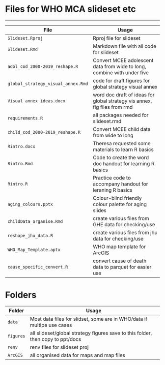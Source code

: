 # Files for WHO MCA slideset etc


-----


| **File**                                                      | **Usage**                                                                 | 
| ------------------------------------------------------------- | ------------------------------------------------------------------------- |
| `Slideset.Rproj`                                              | Rproj file for slideset                                                   |
| `Slideset.Rmd`                                                | Markdown file with all code for slideset                                  |
| `adol_cod_2000-2019_reshape.R`                                | Convert MCEE adolescent data from wide to long, combine with under five   |
| `global_strategy_visual_annex.Rmd`                            | code for draft figures for global strategy visual annex                   |
| `Visual annex ideas.docx`                                     | word doc draft of ideas for global strategy vis annex, fig files from rmd |
| `requirements.R`                                              | all packages needed for slideset.rmd                                      |
| `child_cod_2000-2019_reshape.R`                               | Convert MCEE child data from wide to long                                 |
| `Rintro.docx`                                                 | Theresa requested some materials to learn R basics                        |
| `Rintro.Rmd`                                                  | Code to create the word doc handout for learning R basics                 |
| `Rintro.R`                                                    | Practice code to accompany handout for leraning R basics                  |
| `aging_colours.pptx`                                          | Colour-blind friendly colour palette for aging slides                   |
| `childData_organise.Rmd`                                      | create various files from GHE data for checking/use                       |
| `reshape_jhu_data.R`                                          | create various files from jhu data for checking/use                       |
| `WHO_Map_Template.aptx`                                       | WHO map template for ArcGIS                                               |
| `cause_specific_convert.R`                                    | convert cause of death data to parquet for easier use                     |


# Folders

| **Folder**                                                    | **Usage**                                                                       | 
| ------------------------------------------------------------- | ------------------------------------------------------------------------------- |
| `data`                                                        | Most data files for slidset, some are in WHO/data if multipe use cases          |
| `figures`                                                     | all slideset/global strategy figures save to this folder, then copy to ppt/docs |
| `renv`                                                        | renv files for slideset proj                                                    |
| `ArcGIS`                                                      | all organised data for maps and map files                                       |
